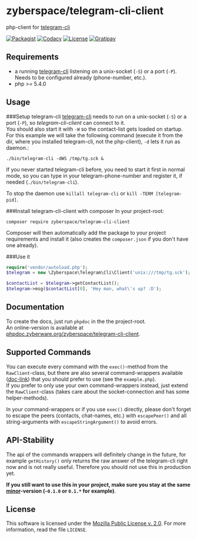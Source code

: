 zyberspace/telegram-cli-client
==============================
php-client for [telegram-cli](https://github.com/vysheng/tg/)

[![Packagist](https://img.shields.io/packagist/v/zyberspace/telegram-cli-client.svg)](https://packagist.org/packages/zyberspace/telegram-cli-client)
[![Codacy](https://www.codacy.com/project/badge/4175a9bbf88547cdbd94cf57c457068d)](https://www.codacy.com/app/zyberspace/php-telegram-cli-client)
[![License](https://img.shields.io/github/license/zyberspace/php-telegram-cli-client.svg)](https://www.mozilla.org/MPL/2.0/)
[![Gratipay](https://img.shields.io/gratipay/zyberspace.svg)](https://gratipay.com/zyberspace/)

Requirements
------------
 - a running [telegram-cli](https://github.com/vysheng/tg/) listening on a unix-socket (`-S`) or a port (`-P`). Needs to be configured already (phone-number, etc.).
 - php >= 5.4.0

Usage
-----

###Setup telegram-cli
[telegram-cli](https://github.com/vysheng/tg/) needs to run on a unix-socket (`-S`) or a port (`-P`), so *telegram-cli-client* can connect to it.  
You should also start it with `-W` so the contact-list gets loaded on startup.  
For this example we will take the following command (execute it from the dir, where you installed telegram-cli, not the php-client), `-d` lets it run as daemon.:

```shell
./bin/telegram-cli -dWS /tmp/tg.sck &
```

If you never started telegram-cli before, you need to start it first in normal mode, so you can type in your telegram-phone-number and register it, if needed (`./bin/telegram-cli`).

To stop the daemon use `killall telegram-cli` or `kill -TERM [telegram-pid]`.

###Install telegram-cli-client with composer
In your project-root:

```shell
composer require zyberspace/telegram-cli-client
```

Composer will then automatically add the package to your project requirements and install it (also creates the `composer.json` if you don't have one already).

###Use it

```php
require('vendor/autoload.php');
$telegram = new \Zyberspace\Telegram\Cli\Client('unix:///tmp/tg.sck');

$contactList = $telegram->getContactList();
$telegram->msg($contactList[0], 'Hey man, what\'s up? :D');
```

Documentation
-------------
To create the docs, just run `phpdoc` in the the project-root.  
An online-version is available at [phpdoc.zyberware.org/zyberspace/telegram-cli-client](http://phpdoc.zyberware.org/zyberspace/telegram-cli-client/).

Supported Commands
------------------
You can execute every command with the `exec()`-method from the `RawClient`-class, but there are also several command-wrappers available ([doc-link](http://phpdoc.zyberware.org/zyberspace/telegram-cli-client/classes/Zyberspace.Telegram.Cli.Client.html)) that you should prefer to use (see the `example.php`).  
If you prefer to only use your own command-wrappers instead, just extend the `RawClient`-class (takes care about the socket-connection and has some helper-methods).

In your command-wrappers or if you use `exec()` directly, please don't forget to escape the peers (contacts, chat-names, etc.) with `escapePeer()` and all string-arguments with `escapeStringArgument()` to avoid errors.

API-Stability
-------------
The api of the commands wrappers will definitely change in the future, for example `getHistory()` only returns the raw answer of the telegram-cli right now and is not really useful. Therefore you should not use this in production yet.

**If you still want to use this in your project, make sure you stay at the same [minor](http://semver.org/spec/v2.0.0.html)-version (`~0.1.0` or `0.1.*` for example)**.

License
-------
This software is licensed under the [Mozilla Public License v. 2.0](http://mozilla.org/MPL/2.0/). For more information, read the file `LICENSE`.
